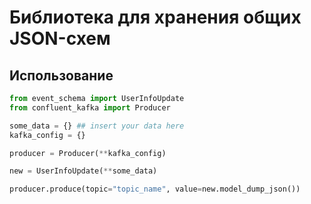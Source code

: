 # Библиотека для хранения общих JSON-схем

## Использование
```python
from event_schema import UserInfoUpdate
from confluent_kafka import Producer

some_data = {} ## insert your data here
kafka_config = {}

producer = Producer(**kafka_config)

new = UserInfoUpdate(**some_data)

producer.produce(topic="topic_name", value=new.model_dump_json())
```